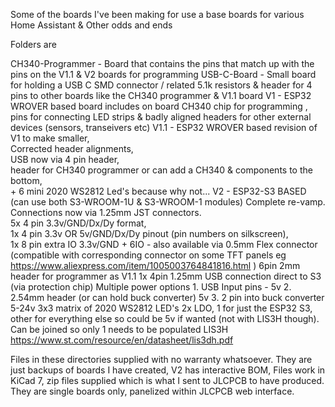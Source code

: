 
Some of the boards I've been making for use a base boards for various Home Assistant & Other odds and ends

Folders are

CH340-Programmer  -  Board that contains the pins that match up with the pins on the V1.1 & V2 boards for programming
USB-C-Board  - Small board for holding a USB C SMD connector / related 5.1k resistors & header for 4 pins to other boards like the CH340 programmer & V1.1 board
V1  - ESP32 WROVER based board includes on board CH340 chip for programming ,   
         pins for connecting LED strips & badly aligned headers for other external devices  (sensors, transeivers etc)
V1.1 - ESP32 WROVER based revision of V1 to make smaller,    
         Corrected header alignments,   
         USB now via 4 pin header,  
         header for CH340 programmer or can add a CH340 & components to the bottom,  
         + 6 mini 2020 WS2812 Led's because why not...
V2 -   ESP32-S3 BASED (can use both S3-WROOM-1U & S3-WROOM-1 modules) 
        Complete re-vamp.  
        Connections now via 1.25mm JST connectors.  
          5x  4 pin  3.3v/GND/Dx/Dy format,  
          1x 4 pin  3.3v OR 5v/GND/Dx/Dy pinout (pin numbers on silkscreen),  
          1x 8 pin extra IO  3.3v/GND + 6IO - also available via 0.5mm Flex connector (compatible with corresponding connector on some TFT panels  eg https://www.aliexpress.com/item/1005003764841816.html )
          6pin 2mm header for programmer as V1.1
          1x 4pin 1.25mm  USB connection direct to S3 (via protection chip)
        Multiple power options
          1. USB Input pins   - 5v
          2. 2.54mm header (or can hold buck converter)   5v
          3. 2 pin into buck converter  5-24v
        3x3 matrix of 2020 WS2812 LED's
        2x LDO,   1 for just the ESP32 S3,  other for everything else so could be 5v if wanted (not with LIS3H though).  Can be joined so only 1 needs to be populated
        LIS3H  https://www.st.com/resource/en/datasheet/lis3dh.pdf


Files in these directories supplied with no warranty whatsoever.  They are just backups of boards I have created,  V2 has interactive BOM,  Files work in KiCad 7,   zip files supplied which is what I sent to JLCPCB to have produced.   They are single boards only, panelized within JLCPCB web interface.
